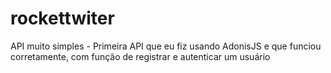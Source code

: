 # rockettwiter
 API muito simples - Primeira API que eu fiz usando AdonisJS e que funciou corretamente, com função de registrar e autenticar um usuário

